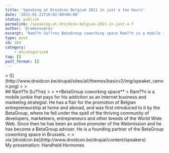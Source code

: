 ```yaml
---
title: 'Speaking at Droidcon Belgium 2011 in just a few hours'
date: '2011-01-21T10:02:00+00:00'
status: publish
permalink: /speaking-at-droidcon-belgium-2011-in-just-a-f
author: '@ramonsuarez'
excerpt: 'Ram??n Su??rez BetaGroup coworking space Ram??n is a mobile junkie that pays for his addiction as an Internet business and marketing strategist. He has a flair for the promotion of Belgian entrepreneurship at home and abroad, and was first introduced...'
type: post
id: 164
category:
    - Uncategorized
tag: []
post_format: []
---
```

<div class="posterous_bookmarklet_entry">> ![](http://www.droidcon.be/drupal/sites/all/themes/basicv2/img/speaker_ramon.png)
> 
> <div class="speakerContent">## Ram??n Su??rez
> 
> **BetaGroup coworking space**  
> Ram??n is a mobile junkie that pays for his addiction as an Internet business and marketing strategist. He has a flair for the promotion of Belgian entrepreneurship at home and abroad, and was first introduced to it by the BetaGroup, where he fell under the spell of the thriving community of developers, marketeers, entrepreneurs and other breeds of the World Wide Web. Since then he has been an active promoter of the Webmission and he has become a BetaGroup adviser. He is a founding partner of the BetaGroup coworking space in Brussels.
> 
> </div>

<div class="posterous_quote_citation">via [droidcon.be](http://www.droidcon.be/drupal/content/speakers)</div>My presentation: Handheld Hormones

</div>